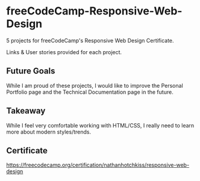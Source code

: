 # freeCodeCamp-Responsive-Web-Design

5 projects for freeCodeCamp's Responsive Web Design Certificate.

Links & User stories provided for each project.

## Future Goals

While I am proud of these projects, I would like to improve the Personal Portfolio page and the Technical Documentation page in the future.

## Takeaway

While I feel very comfortable working with HTML/CSS, I really need to learn more about modern styles/trends.

## Certificate

https://freecodecamp.org/certification/nathanhotchkiss/responsive-web-design
